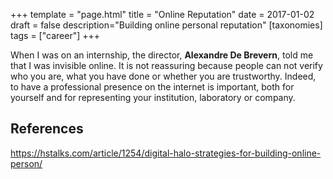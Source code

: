 +++
template = "page.html"
title = "Online Reputation"
date =  2017-01-02
draft = false
description="Building online personal reputation"
[taxonomies]
tags = ["career"]
+++

When I was on an internship, the director, **Alexandre De Brevern**, told me that I was invisible online. It is not reassuring because people can not verify who you are, what you have done or whether you are trustworthy. Indeed, to have a professional presence on the internet is important, both for yourself and for representing your institution, laboratory or company.
<!-- more -->

## References

https://hstalks.com/article/1254/digital-halo-strategies-for-building-online-person/